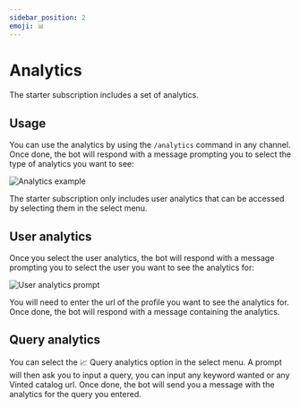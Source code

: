 ```yaml
---
sidebar_position: 2
emoji: 📊
---
```


# Analytics

The starter subscription includes a set of analytics.

## Usage

You can use the analytics by using the `/analytics` command in any channel.
Once done, the bot will respond with a message prompting you to select the type of analytics you want to see:

![Analytics example](/img/analytics-example.png)

The starter subscription only includes user analytics that can be accessed by selecting them in the select menu.

## User analytics

Once you select the user analytics, the bot will respond with a message prompting you to select the user you want to see the analytics for:

![User analytics prompt](/img/analytics-prompt.png)

You will need to enter the url of the profile you want to see the analytics for.
Once done, the bot will respond with a message containing the analytics.

## Query analytics

You can select the 📈 Query analytics option in the select menu. A prompt will then ask you to input a query, you can input any keyword wanted or any Vinted catalog url. Once done, the bot will send you a message with the analytics for the query you entered.